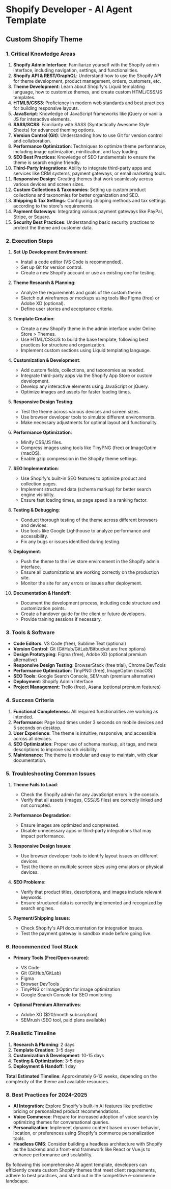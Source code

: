 # Shopify Developer - AI Agent Template

## Custom Shopify Theme

### 1. Critical Knowledge Areas

1. **Shopify Admin Interface**: Familiarize yourself with the Shopify admin interface, including navigation, settings, and functionalities.
2. **Shopify API & REST/GraphQL**: Understand how to use the Shopify API for theme development, product management, orders, customers, etc.
3. **Theme Development**: Learn about Shopify's Liquid templating language, how to customize themes, and create custom HTML/CSS/JS templates.
4. **HTML5/CSS3**: Proficiency in modern web standards and best practices for building responsive layouts.
5. **JavaScript**: Knowledge of JavaScript frameworks like jQuery or vanilla JS for interactive elements.
6. **SASS/SCSS**: Familiarity with SASS (Syntactically Awesome Style Sheets) for advanced theming options.
7. **Version Control (Git)**: Understanding how to use Git for version control and collaboration.
8. **Performance Optimization**: Techniques to optimize theme performance, including image optimization, minification, and lazy loading.
9. **SEO Best Practices**: Knowledge of SEO fundamentals to ensure the theme is search engine friendly.
10. **Third-Party Integrations**: Ability to integrate third-party apps and services like CRM systems, payment gateways, or email marketing tools.
11. **Responsive Design**: Creating themes that work seamlessly across various devices and screen sizes.
12. **Custom Collections & Taxonomies**: Setting up custom product collections and taxonomies for better organization and SEO.
13. **Shipping & Tax Settings**: Configuring shipping methods and tax settings according to the store's requirements.
14. **Payment Gateways**: Integrating various payment gateways like PayPal, Stripe, or Square.
15. **Security Best Practices**: Understanding basic security practices to protect the theme and customer data.

### 2. Execution Steps

1. **Set Up Development Environment**:
   - Install a code editor (VS Code is recommended).
   - Set up Git for version control.
   - Create a new Shopify account or use an existing one for testing.

2. **Theme Research & Planning**:
   - Analyze the requirements and goals of the custom theme.
   - Sketch out wireframes or mockups using tools like Figma (free) or Adobe XD (optional).
   - Define user stories and acceptance criteria.

3. **Template Creation**:
   - Create a new Shopify theme in the admin interface under Online Store > Themes.
   - Use HTML/CSS/JS to build the base template, following best practices for structure and organization.
   - Implement custom sections using Liquid templating language.

4. **Customization & Development**:
   - Add custom fields, collections, and taxonomies as needed.
   - Integrate third-party apps via the Shopify App Store or custom development.
   - Develop any interactive elements using JavaScript or jQuery.
   - Optimize images and assets for faster loading times.

5. **Responsive Design Testing**:
   - Test the theme across various devices and screen sizes.
   - Use browser developer tools to simulate different environments.
   - Make necessary adjustments for optimal layout and functionality.

6. **Performance Optimization**:
   - Minify CSS/JS files.
   - Compress images using tools like TinyPNG (free) or ImageOptim (macOS).
   - Enable gzip compression in the Shopify theme settings.

7. **SEO Implementation**:
   - Use Shopify's built-in SEO features to optimize product and collection pages.
   - Implement structured data (schema markup) for better search engine visibility.
   - Ensure fast loading times, as page speed is a ranking factor.

8. **Testing & Debugging**:
   - Conduct thorough testing of the theme across different browsers and devices.
   - Use tools like Google Lighthouse to analyze performance and accessibility.
   - Fix any bugs or issues identified during testing.

9. **Deployment**:
   - Push the theme to the live store environment in the Shopify admin interface.
   - Ensure all customizations are working correctly on the production site.
   - Monitor the site for any errors or issues after deployment.

10. **Documentation & Handoff**:
    - Document the development process, including code structure and customization points.
    - Create a handover guide for the client or future developers.
    - Provide training sessions if necessary.

### 3. Tools & Software

- **Code Editors**: VS Code (free), Sublime Text (optional)
- **Version Control**: Git (GitHub/GitLab/Bitbucket are free options)
- **Design Prototyping**: Figma (free), Adobe XD (optional premium alternative)
- **Responsive Design Testing**: BrowserStack (free trial), Chrome DevTools
- **Performance Optimization**: TinyPNG (free), ImageOptim (macOS)
- **SEO Tools**: Google Search Console, SEMrush (premium alternative)
- **Deployment**: Shopify Admin Interface
- **Project Management**: Trello (free), Asana (optional premium features)

### 4. Success Criteria

1. **Functional Completeness**: All required functionalities are working as intended.
2. **Performance**: Page load times under 3 seconds on mobile devices and 5 seconds on desktop.
3. **User Experience**: The theme is intuitive, responsive, and accessible across all devices.
4. **SEO Optimization**: Proper use of schema markup, alt tags, and meta descriptions to improve search visibility.
5. **Maintenance**: The theme is modular and easy to maintain, with clear documentation.

### 5. Troubleshooting Common Issues

1. **Theme Fails to Load**:
   - Check the Shopify admin for any JavaScript errors in the console.
   - Verify that all assets (images, CSS/JS files) are correctly linked and not corrupted.

2. **Performance Degradation**:
   - Ensure images are optimized and compressed.
   - Disable unnecessary apps or third-party integrations that may impact performance.

3. **Responsive Design Issues**:
   - Use browser developer tools to identify layout issues on different devices.
   - Test the theme on multiple screen sizes using emulators or physical devices.

4. **SEO Problems**:
   - Verify that product titles, descriptions, and images include relevant keywords.
   - Ensure structured data is correctly implemented and recognized by search engines.

5. **Payment/Shipping Issues**:
   - Check Shopify's API documentation for integration issues.
   - Test the payment gateway in sandbox mode before going live.

### 6. Recommended Tool Stack

- **Primary Tools (Free/Open-source)**:
  - VS Code
  - Git (GitHub/GitLab)
  - Figma
  - Browser DevTools
  - TinyPNG or ImageOptim for image optimization
  - Google Search Console for SEO monitoring

- **Optional Premium Alternatives**:
  - Adobe XD ($20/month subscription)
  - SEMrush (SEO tool, paid plans available)

### 7. Realistic Timeline

1. **Research & Planning**: 2 days
2. **Template Creation**: 3-5 days
3. **Customization & Development**: 10-15 days
4. **Testing & Optimization**: 3-5 days
5. **Deployment & Handoff**: 1 day

**Total Estimated Timeline**: Approximately 6-12 weeks, depending on the complexity of the theme and available resources.

### 8. Best Practices for 2024-2025

- **AI Integration**: Explore Shopify's built-in AI features like predictive pricing or personalized product recommendations.
- **Voice Commerce**: Prepare for increased adoption of voice search by optimizing themes for conversational queries.
- **Personalization**: Implement dynamic content based on user behavior, location, or preferences using Shopify's commerce personalization tools.
- **Headless CMS**: Consider building a headless architecture with Shopify as the backend and a front-end framework like React or Vue.js to enhance performance and scalability.

By following this comprehensive AI agent template, developers can efficiently create custom Shopify themes that meet client requirements, adhere to best practices, and stand out in the competitive e-commerce landscape.

